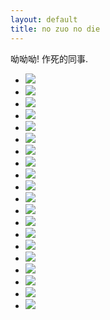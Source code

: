 ```yaml
---
layout: default
title: no zuo no die
---
```


<div class="message">
  呦呦呦! 作死的同事.
</div>

<ul>
<li>
  <img src="/assets/1.gif">
</li>
<li>
  <img src="/assets/2.gif">
</li>
<li>
  <img src="/assets/3.gif">
</li>
<li>
  <img src="/assets/4.gif">
</li>
<li>
  <img src="/assets/5.gif">
</li>
<li>
  <img src="/assets/6.gif">
</li>
<li>
  <img src="/assets/7.gif">
</li>
<li>
  <img src="/assets/8.gif">
</li>
<li>
  <img src="/assets/9.gif">
</li>
<li>
  <img src="/assets/10.gif">
</li>
<li>
  <img src="/assets/11.gif">
</li>
<li>
  <img src="/assets/12.gif">
</li>
<li>
  <img src="/assets/13.gif">
</li>
<li>
  <img src="/assets/14.gif">
</li>
<li>
  <img src="/assets/15.gif">
</li>
<li>
  <img src="/assets/16.gif">
</li>
<li>
  <img src="/assets/17.gif">
</li>
<li>
  <img src="/assets/18.gif">
</li>
<li>
  <img src="/assets/19.gif">
</li>
<li>
  <img src="/assets/20.gif">
</li>
</ul>
